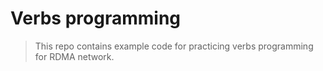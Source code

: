 # Verbs programming

> This repo contains example code for practicing verbs programming for RDMA network.
